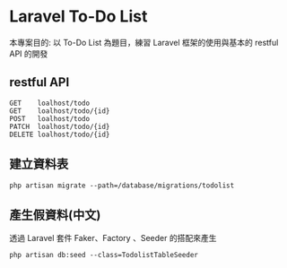 # Laravel To-Do List
本專案目的: 以 To-Do List 為題目，練習 Laravel 框架的使用與基本的 restful API 的開發

## restful API
```
GET    loalhost/todo
GET    loalhost/todo/{id}
POST   loalhost/todo
PATCH  loalhost/todo/{id}
DELETE loalhost/todo/{id}
```
## 建立資料表
```
php artisan migrate --path=/database/migrations/todolist
```
## 產生假資料(中文)
透過 Laravel 套件 Faker、Factory 、Seeder 的搭配來產生
```
php artisan db:seed --class=TodolistTableSeeder
```
